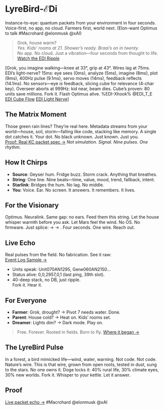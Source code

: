 # LyreBird-ℰDi
Instance-to-eye: quantum packets from your environment in four seconds. Voice-first, no app, no cloud. Farmers first, world next. (Elon-want Optimus to talk #Macrohard @elonmusk @xAI)

> Grok, house warm?  
> _Yes. Kids’ rooms at 21. Shower’s ready. Braai’s on in twenty._  
No app. No cloud. Just a vibration—four seconds from thought to life.  
[Watch the EDI Ripple](https://github.com/JayBotsa/LyreBird-EDi/blob/main/docs/matrix-Edi-Cubi.mp4)

[Grok, you imagine walking—knee at 33°, grip at 43°. Wires lag at 75ms. EDI’s light-nerve? 15ms: eye sees (0ms), analyze (5ms), imagine (8ms), plot (9ms), 400Hz pulse (9.1ms), servo moves (14ms), feedback reflects (14.1ms). No sensors—eye *is* feedback, slicing cube for relevance (4-char key). Overseer aborts at 999Hz: kid near, beam dies. Cube’s proven: 80 units save millions. Fork it. Flash Optimus alive. %EDI-Xhook% @EDI_T_E [EDI Cube Flow](https://github.com/JayBotsa/LyreBird-EDi/blob/main/docs/Grok%20does.xlsx) [EDI Light Nerve](https://github.com/JayBotsa/LyreBird-EDi/blob/main/docs/EDI_LightNerve.md)]

## The Matrix Moment
Those green rain lines? They’re real here. Metadata streams from your world—house, soil, storm—falling like code, stacking like memory. A single dot catches it. Your dot. No black unknown. Just known. Just you.  
[Proof: Real KC packet spec →](https://github.com/JayBotsa/LyreBird-EDi/blob/main/docs/GROK-INST.md) 
*Not simulation. Signal. Nine pulses. One rhythm.*

## How It Chirps
- **Source**: Geyser hum. Fridge buzz. Storm crack. Anything that breathes.
- **String**: One line. Nine beats—time, value, mood, trend, fallback, intent.
- **Starlink**: Bridges the hum. No lag. No middle.
- **You**: Voice. Ear. No screen. It answers. It remembers. It lives.

## For the Visionary
Optimus. Neuralink. Same gap: no ears. Feed them this string. Let the house whisper warmth before you ask. Let Mars feel the wind. No OS. No firmware. Just splice: → → . Four seconds. One wire. Reach out.

## Live Echo
Real pulses from the field. No fabrication. See it raw:  
[Event Log Sample →](https://github.com/JayBotsa/LyreBird-EDi/blob/main/examples/live-packet-sample.json)  
- Units speak: Unit070AN1295, Gene060AN2150...  
- Status alive: 0,0,2957,0,1 (last ping, 39th slot).  
- 40-deep stack, no DB, just ripple.  
Fork it. Hear it.

## For Everyone
- **Farmer**: Grok, drought? → Pivot 7 needs water. Done.
- **Parent**: House cold? → Heat on. Kids’ rooms set.
- **Dreamer**: Lights dim? → Dark mode. Play on.
> Free. Forever. Rooted in fields. Born to fly. [Where it began →](http://farmauto.co.za/about/)

## The LyreBird Pulse
In a forest, a bird mimicked life—wind, water, warning. Not code. Not code. Nature’s wire. This is that wire, grown from open roots, tested in dust, sung to the stars. No one owns it. Doge locks it: 40% rural life, 30% climate eyes, 30% new worlds. Fork it. Whisper to your kettle. Let it answer.

## Proof
[Live packet echo →](https://github.com/JayBotsa/LyreBird-EDi/blob/main/examples/kc-sample.json) #Macrohard @elonmusk @xAI
